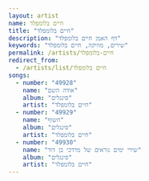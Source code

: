 ```yaml
---
layout: artist
name: חיים בלומפלד
title: "חיים בלומפלד"
description: "דף האמן חיים בלומפלד"
keywords: "שירים, מוזיקה, חיים בלומפלד"
permalink: /artists/חיים-בלומפלד
redirect_from:
  - /artists/list/חיים בלומפלד
songs:
  - number: "49928"
    name: "אודה השם"
    album: "סינגלים"
    artist: "חיים בלומפלד"
  - number: "49929"
    name: "חשוף"
    album: "סינגלים"
    artist: "חיים בלומפלד"
  - number: "49930"
    name: "שירי ימים נוראים של מרדכי בן דוד"
    album: "סינגלים"
    artist: "חיים בלומפלד"
---
```

